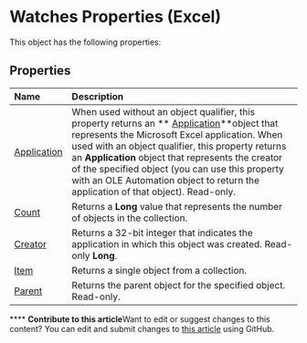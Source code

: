 
# Watches Properties (Excel)
This object has the following properties:

## Properties



|**Name**|**Description**|
|:-----|:-----|
| [Application](754e649a-781b-5a1f-ddac-0c4777eea104.md)|When used without an object qualifier, this property returns an  ** [Application](19b73597-5cf9-4f56-8227-b5211f657f6f.md)**object that represents the Microsoft Excel application. When used with an object qualifier, this property returns an  **Application** object that represents the creator of the specified object (you can use this property with an OLE Automation object to return the application of that object). Read-only.|
| [Count](e7ec6288-1f24-d755-bbe4-3cf73ea7c308.md)|Returns a  **Long** value that represents the number of objects in the collection.|
| [Creator](a4664412-bf77-1612-3da0-5ab6cc46c723.md)|Returns a 32-bit integer that indicates the application in which this object was created. Read-only  **Long**.|
| [Item](5e7a2ae0-6455-55b3-f527-47e53cf85576.md)|Returns a single object from a collection.|
| [Parent](a3b33f25-1f10-db42-e5a8-7c3dbe121933.md)|Returns the parent object for the specified object. Read-only.|

****   **Contribute to this article**Want to edit or suggest changes to this content? You can edit and submit changes to  [this article](https://github.com/jhershey00/VBA_Excel_Test/OpenXMLCon/articles/43d9b274-53dd-43f8-ac97-d484d5b7f8e6.md) using GitHub.

